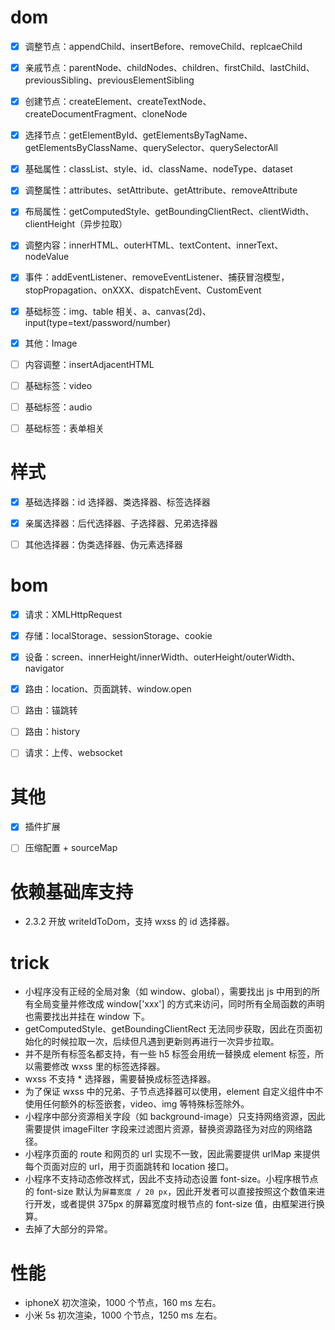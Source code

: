 # dom

* [x] 调整节点：appendChild、insertBefore、removeChild、replcaeChild
* [x] 亲戚节点：parentNode、childNodes、children、firstChild、lastChild、previousSibling、previousElementSibling
* [x] 创建节点：createElement、createTextNode、createDocumentFragment、cloneNode
* [x] 选择节点：getElementById、getElementsByTagName、getElementsByClassName、querySelector、querySelectorAll
* [x] 基础属性：classList、style、id、className、nodeType、dataset
* [x] 调整属性：attributes、setAttribute、getAttribute、removeAttribute
* [x] 布局属性：getComputedStyle、getBoundingClientRect、clientWidth、clientHeight（异步拉取）
* [x] 调整内容：innerHTML、outerHTML、textContent、innerText、nodeValue
* [x] 事件：addEventListener、removeEventListener、捕获冒泡模型，stopPropagation、onXXX、dispatchEvent、CustomEvent
* [x] 基础标签：img、table 相关、a、canvas(2d)、input(type=text/password/number)
* [x] 其他：Image

* [ ] 内容调整：insertAdjacentHTML
* [ ] 基础标签：video
* [ ] 基础标签：audio
* [ ] 基础标签：表单相关

# 样式

* [x] 基础选择器：id 选择器、类选择器、标签选择器
* [x] 亲属选择器：后代选择器、子选择器、兄弟选择器

* [ ] 其他选择器：伪类选择器、伪元素选择器 

# bom

* [x] 请求：XMLHttpRequest
* [x] 存储：localStorage、sessionStorage、cookie
* [x] 设备：screen、innerHeight/innerWidth、outerHeight/outerWidth、navigator
* [x] 路由：location、页面跳转、window.open

* [ ] 路由：锚跳转
* [ ] 路由：history
* [ ] 请求：上传、websocket

# 其他

* [x] 插件扩展

* [ ] 压缩配置 + sourceMap

# 依赖基础库支持

* 2.3.2 开放 writeIdToDom，支持 wxss 的 id 选择器。

# trick

* 小程序没有正经的全局对象（如 window、global），需要找出 js 中用到的所有全局变量并修改成 window['xxx'] 的方式来访问，同时所有全局函数的声明也需要找出并挂在 window 下。
* getComputedStyle、getBoundingClientRect 无法同步获取，因此在页面初始化的时候拉取一次，后续但凡遇到更新则再进行一次异步拉取。
* 并不是所有标签名都支持，有一些 h5 标签会用统一替换成 element 标签，所以需要修改 wxss 里的标签选择器。
* wxss 不支持 * 选择器，需要替换成标签选择器。
* 为了保证 wxss 中的兄弟、子节点选择器可以使用，element 自定义组件中不使用任何额外的标签嵌套，video、img 等特殊标签除外。
* 小程序中部分资源相关字段（如 background-image）只支持网络资源，因此需要提供 imageFilter 字段来过滤图片资源，替换资源路径为对应的网络路径。
* 小程序页面的 route 和网页的 url 实现不一致，因此需要提供 urlMap 来提供每个页面对应的 url，用于页面跳转和 location 接口。
* 小程序不支持动态修改样式，因此不支持动态设置 font-size。小程序根节点的 font-size 默认为`屏幕宽度 / 20 px`，因此开发者可以直接按照这个数值来进行开发，或者提供 375px 的屏幕宽度时根节点的 font-size 值，由框架进行换算。
* 去掉了大部分的异常。

# 性能

* iphoneX 初次渲染，1000 个节点，160 ms 左右。
* 小米 5s 初次渲染，1000 个节点，1250 ms 左右。
